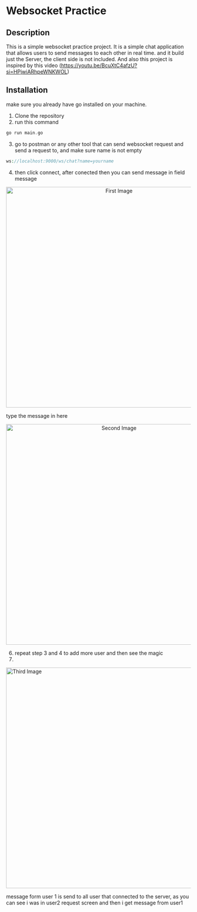 # Websocket Practice

## Description

This is a simple websocket practice project. It is a simple chat application that allows users to send messages to each other in real time. and it build just the Server, the client side is not included. And also this project is inspired by this video (https://youtu.be/BcuXtC4afzU?si=HPjwiARhpeWNKWOL)

## Installation

make sure you already have go installed on your machine.

1. Clone the repository
2. run this command

```php
go run main.go
```

3. go to postman or any other tool that can send websocket request and send a request to, and make sure name is not empty

```php
ws://localhost:9000/ws/chat?name=yourname
```

4. then click connect, after conected then you can send message in field message
  <div style="text-align:center;">
  <img src="https://github.com/daffa09/learn-websocket-go/assets/68214221/af0a2c94-1882-4180-86c6-fc0e69c02926" alt="First Image" width="600" height="auto">
</div>


   type the message in here
  <div style="text-align:center;">
  <img src="https://github.com/daffa09/learn-websocket-go/assets/68214221/c7456f69-84f6-4476-b45d-39987170dbfc" alt="Second Image" width="600" height="auto">
</div>




6. repeat step 3 and 4 to add more user and then see the magic
7. <div style="text-align:center;">
  <img src="https://github.com/daffa09/learn-websocket-go/assets/68214221/ae00dbbd-14cb-4c83-ab15-079ec4157683" alt="Third Image" width="600" height="auto">
</div>

message form user 1 is send to all user that connected to the server, as you can see i was in user2 request screen and then i get message from user1

